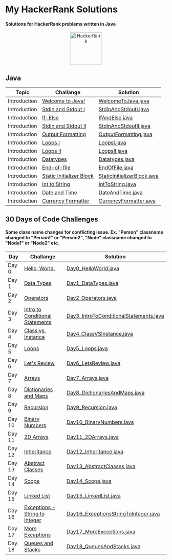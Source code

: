 # My HackerRank Solutions
#### Solutions for HackerRank problems written in Java

<p align="center">
<a href="https://www.hackerrank.com/sapayth">
    <img src="https://user-images.githubusercontent.com/15567340/30000440-a6414cec-908d-11e7-904d-7486a3fe2f17.png" alt="HackerRank" height="100" />
</a>
</p>

## Java

| Topic         | Challange                                                                           | Solution   |
| ------------- |-------------------------------------------------------------------------------------| ---------- |
| Introduction  | [Welcome to Java!](https://www.hackerrank.com/challenges/welcome-to-java)           | [WelcomeToJava.java](https://github.com/sapayth/HackerRank/blob/master/Java/Introduction/WelcomeToJava.java)     |
| Introduction  | [Stdin and Stdout I](https://www.hackerrank.com/challenges/java-stdin-and-stdout-1) | [StdinAndStdoutI.java](https://github.com/sapayth/HackerRank/blob/master/Java/Introduction/StdinAndStdoutI.java) |
| Introduction  | [If-Else](https://www.hackerrank.com/challenges/java-if-else)           | [IfAndElse.java](https://github.com/sapayth/HackerRank/blob/master/Java/Introduction/IfandElse.java)     |
| Introduction  | [Stdin and Stdout II](https://www.hackerrank.com/challenges/java-stdin-stdout) | [StdinAndStdoutII.java](https://github.com/sapayth/HackerRank/blob/master/Java/Introduction/StdinAndStdoutII.java) |
| Introduction  | [Output Formatting](https://www.hackerrank.com/challenges/java-output-formatting) | [OutputFormatting.java](https://github.com/sapayth/HackerRank/blob/master/Java/Introduction/OutputFormatting.java) |
| Introduction  | [Loops I](https://www.hackerrank.com/challenges/java-loops-i) | [LoopsI.java](https://github.com/sapayth/HackerRank/blob/master/Java/Introduction/LoopsI.java) |
| Introduction  | [Loops II](https://www.hackerrank.com/challenges/java-loops) | [LoopsII.java](https://github.com/sapayth/HackerRank/blob/master/Java/Introduction/LoopsII.java) |
| Introduction  | [Datatypes](https://www.hackerrank.com/challenges/java-datatypes)           | [Datatypes.java](https://github.com/sapayth/HackerRank/blob/master/Java/Introduction/Datatypes.java)     |
| Introduction  | [End-of-file](https://www.hackerrank.com/challenges/java-end-of-file) | [EndOfFile.java](https://github.com/sapayth/HackerRank/blob/master/Java/Introduction/EndOfFile.java) |
| Introduction  | [Static Initializer Block](https://www.hackerrank.com/challenges/java-static-initializer-block) | [StaticInitializerBlock.java](https://github.com/sapayth/HackerRank/blob/master/Java/Introduction/StaticInitializerBlock.java) |
| Introduction  | [Int to String](https://www.hackerrank.com/challenges/java-int-to-string) | [IntToString.java](https://github.com/sapayth/HackerRank/blob/master/Java/Introduction/IntToString.java) |
| Introduction  | [Date and Time](https://www.hackerrank.com/challenges/java-date-and-time) | [DateAndTime.java](https://github.com/sapayth/HackerRank/blob/master/Java/Introduction/DateAndTime.java) |
| Introduction  | [Currency Formatter](https://www.hackerrank.com/challenges/java-currency-formatter) | [CurrencyFormatter.java](https://github.com/sapayth/HackerRank/blob/master/Java/Introduction/CurrencyFormatter.java) |


## 30 Days of Code Challenges
#### Some class name changes for conflicting issue. Ex. "Person" classname changed to "Person1" or "Person2", "Node" classname changed to "Node1" or "Node2" etc.

| Day         | Challange                                                                           | Solution   |
| ------------- |-------------------------------------------------------------------------------------| ---------- |
| Day 0 | [Hello, World.](https://www.hackerrank.com/challenges/30-hello-world/problem) | [Day0_HelloWorld.java](https://github.com/sapayth/HackerRank/blob/master/ThirtyDaysOfCode/Day0_HelloWorld.java) |
| Day 1 | [Data Types](https://www.hackerrank.com/challenges/30-data-types/problem) | [Day1_DataTypes.java](https://github.com/sapayth/HackerRank/blob/master/ThirtyDaysOfCode/Day1_DataTypes.java) |
| Day 2 | [Operators](https://www.hackerrank.com/challenges/30-operators/problem) | [Day2_Operators.java](https://github.com/sapayth/HackerRank/blob/master/ThirtyDaysOfCode/Day2_Operators.java) |
| Day 3 | [Intro to Conditional Statements](https://www.hackerrank.com/challenges/30-conditional-statements/problem) | [Day3_IntroToConditionalStatements.java](https://github.com/sapayth/HackerRank/blob/master/ThirtyDaysOfCode/Day3_IntroToConditionalStatements.java) |
| Day 4 | [Class vs. Instance](https://www.hackerrank.com/challenges/30-class-vs-instance/problem) | [Day4_ClassVSInstance.java](https://github.com/sapayth/HackerRank/blob/master/ThirtyDaysOfCode/Day4_ClassVSInstance.java) |
| Day 5 | [Loops](https://www.hackerrank.com/challenges/30-loops/problem) | [Day5_Loops.java](https://github.com/sapayth/HackerRank/blob/master/ThirtyDaysOfCode/Day5_Loops.java) |
| Day 6 | [Let's Review](https://www.hackerrank.com/challenges/30-review-loop/problem) | [Day6_LetsReview.java](https://github.com/sapayth/HackerRank/blob/master/ThirtyDaysOfCode/Day6_LetsReview.java) |
| Day 7 | [Arrays](https://www.hackerrank.com/challenges/30-arrays/problem) | [Day7_Arrays.java](https://github.com/sapayth/HackerRank/blob/master/ThirtyDaysOfCode/Day7_Arrays.java) |
| Day 8 | [Dictionaries and Maps](https://www.hackerrank.com/challenges/30-dictionaries-and-maps/problem) | [Day8_DictionariesAndMaps.java](https://github.com/sapayth/HackerRank/blob/master/ThirtyDaysOfCode/Day8_DictionariesAndMaps.java) |
| Day 9 | [Recursion](https://www.hackerrank.com/challenges/30-recursion/problem) | [Day9_Recursion.java](https://github.com/sapayth/HackerRank/blob/master/ThirtyDaysOfCode/Day9_Recursion.java) |
| Day 10 | [Binary Numbers](https://www.hackerrank.com/challenges/30-binary-numbers/problem) | [Day10_BinaryNumbers.java](https://github.com/sapayth/HackerRank/blob/master/ThirtyDaysOfCode/Day10_BinaryNumbers.java) |
| Day 11 | [2D Arrays](https://www.hackerrank.com/challenges/30-2d-arrays/problem) | [Day11_2DArrays.java](https://github.com/sapayth/HackerRank/blob/master/ThirtyDaysOfCode/Day11_2DArrays.java) |
| Day 12 | [Inheritance](https://www.hackerrank.com/challenges/30-inheritance/problem) | [Day12_Inheritance.java](https://github.com/sapayth/HackerRank/blob/master/ThirtyDaysOfCode/Day12_Inheritance.java) |
| Day 13 | [Abstract Classes](https://www.hackerrank.com/challenges/30-abstract-classes/problem) | [Day13_AbstractClasses.java](https://github.com/sapayth/HackerRank/blob/master/ThirtyDaysOfCode/Day13_AbstractClasses.java) |
| Day 14 | [Scope](https://www.hackerrank.com/challenges/30-scope/problem) | [Day14_Scope.java](https://github.com/sapayth/HackerRank/blob/master/ThirtyDaysOfCode/Day14_Scope.java) |
| Day 15 | [Linked List](https://www.hackerrank.com/challenges/30-linked-list/problem) | [Day15_LinkedList.java](https://github.com/sapayth/HackerRank/blob/master/ThirtyDaysOfCode/Day15_LinkedList.java) |
| Day 16 | [Exceptions - String to Integer](https://www.hackerrank.com/challenges/30-exceptions-string-to-integer/problem) | [Day16_ExceptionsStringToInteger.java](https://github.com/sapayth/HackerRank/blob/master/ThirtyDaysOfCode/Day16_ExceptionsStringToInteger.java) |
| Day 17 | [More Exceptions](https://www.hackerrank.com/challenges/30-more-exceptions/problem) | [Day17_MoreExceptions.java](https://github.com/sapayth/HackerRank/blob/master/ThirtyDaysOfCode/Day17_MoreExceptions.java) |
| Day 18 | [Queues and Stacks](https://www.hackerrank.com/challenges/30-queues-stacks/problem) | [Day18_QueuesAndStacks.java](https://github.com/sapayth/HackerRank/blob/master/ThirtyDaysOfCode/Day18_QueuesAndStacks.java) |
